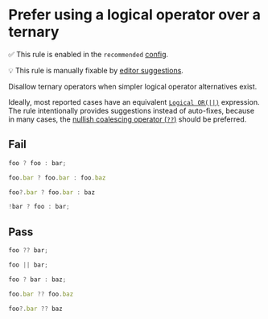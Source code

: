 # Prefer using a logical operator over a ternary

✅ This rule is enabled in the `recommended` [config](https://github.com/sindresorhus/eslint-plugin-unicorn#preset-configs).

💡 This rule is manually fixable by [editor suggestions](https://eslint.org/docs/developer-guide/working-with-rules#providing-suggestions).

<!-- end auto-generated rule header -->
<!-- Do not manually modify this header. Run: `npm run fix:eslint-docs` -->

Disallow ternary operators when simpler logical operator alternatives exist.

Ideally, most reported cases have an equivalent [`Logical OR(||)`](https://developer.mozilla.org/en-US/docs/Web/JavaScript/Reference/Operators/Logical_OR) expression. The rule intentionally provides suggestions instead of auto-fixes, because in many cases, the [nullish coalescing operator (`??`)](https://developer.mozilla.org/en-US/docs/Web/JavaScript/Reference/Operators/Nullish_coalescing_operator) should be preferred.

## Fail

```js
foo ? foo : bar;
```

```js
foo.bar ? foo.bar : foo.baz
```

```js
foo?.bar ? foo.bar : baz
```

```js
!bar ? foo : bar;
```

## Pass

```js
foo ?? bar;
```

```js
foo || bar;
```

```js
foo ? bar : baz;
```

```js
foo.bar ?? foo.baz
```

```js
foo?.bar ?? baz
```
